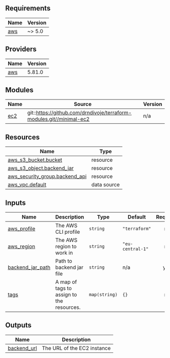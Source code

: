 ## Requirements

| Name | Version |
|------|---------|
| <a name="requirement_aws"></a> [aws](#requirement\_aws) | ~> 5.0 |

## Providers

| Name | Version |
|------|---------|
| <a name="provider_aws"></a> [aws](#provider\_aws) | 5.81.0 |

## Modules

| Name | Source | Version |
|------|--------|---------|
| <a name="module_ec2"></a> [ec2](#module\_ec2) | git::https://github.com/drndivoje/terraform-modules.git//minimal-ec2 | n/a |

## Resources

| Name | Type |
|------|------|
| [aws_s3_bucket.bucket](https://registry.terraform.io/providers/hashicorp/aws/latest/docs/resources/s3_bucket) | resource |
| [aws_s3_object.backend_jar](https://registry.terraform.io/providers/hashicorp/aws/latest/docs/resources/s3_object) | resource |
| [aws_security_group.backend_api](https://registry.terraform.io/providers/hashicorp/aws/latest/docs/resources/security_group) | resource |
| [aws_vpc.default](https://registry.terraform.io/providers/hashicorp/aws/latest/docs/data-sources/vpc) | data source |

## Inputs

| Name | Description | Type | Default | Required |
|------|-------------|------|---------|:--------:|
| <a name="input_aws_profile"></a> [aws\_profile](#input\_aws\_profile) | The AWS CLI profile | `string` | `"terraform"` | no |
| <a name="input_aws_region"></a> [aws\_region](#input\_aws\_region) | The AWS region to work in | `string` | `"eu-central-1"` | no |
| <a name="input_backend_jar_path"></a> [backend\_jar\_path](#input\_backend\_jar\_path) | Path to backend jar file | `string` | n/a | yes |
| <a name="input_tags"></a> [tags](#input\_tags) | A map of tags to assign to the resources. | `map(string)` | `{}` | no |

## Outputs

| Name | Description |
|------|-------------|
| <a name="output_backend_url"></a> [backend\_url](#output\_backend\_url) | The URL of the EC2 instance |
